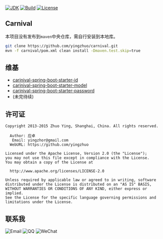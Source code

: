 [![JDK](http://img.shields.io/badge/JDK-v8.0-yellow.svg)](http://www.oracle.com/technetwork/java/javase/downloads/index.html)
[![Build](http://img.shields.io/badge/Build-Maven_2-green.svg)](https://maven.apache.org/)
[![License](http://img.shields.io/badge/License-Apache_2-red.svg)](http://www.apache.org/licenses/LICENSE-2.0)

Carnival
---

本项目没有发布到`maven`中央仓库，需自行安装到本地库。

```bash
git clone https://github.com/yingzhuo/carnival.git
mvn -f carnival/pom.xml clean install -Dmaven.test.skip=true
```

维基
---

* [carinival-spring-boot-starter-id](https://github.com/yingzhuo/carnival/tree/master/carnival-spring-boot-starter-id)
* [carinival-spring-boot-starter-model](https://github.com/yingzhuo/carnival/tree/master/carnival-spring-boot-starter-model)
* [carinival-spring-boot-starter-password](https://github.com/yingzhuo/carnival/tree/master/carnival-spring-boot-starter-password)
* (未完待续)

许可证
---

```
Copyright 2013-2015 Zhuo Ying, Shanghai, China. All rights reserved.

  Author: 应卓
   Email: yingzhor@gmail.com
  WebURL: https://github.com/yingzhuo

Licensed under the Apache License, Version 2.0 (the "License");
you may not use this file except in compliance with the License.
You may obtain a copy of the License at

  http://www.apache.org/licenses/LICENSE-2.0

Unless required by applicable law or agreed to in writing, software
distributed under the License is distributed on an "AS IS" BASIS,
WITHOUT WARRANTIES OR CONDITIONS OF ANY KIND, either express or implied.
See the License for the specific language governing permissions and
limitations under the License.
```

联系我
----
![Email](http://img.shields.io/badge/Email-yingzhor@gmail.com-blue.svg)
![QQ](http://img.shields.io/badge/QQ-23007067-blue.svg)
![WeChat](http://img.shields.io/badge/WeChat-yingzhor-blue.svg)

